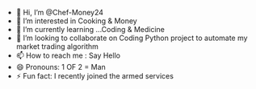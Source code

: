 - 👋 Hi, I’m @Chef-Money24
- 👀 I’m interested in Cooking & Money
- 🌱 I’m currently learning ...Coding & Medicine
- 💞️ I’m looking to collaborate on Coding Python project to automate my market trading algorithm
- 📫 How to reach me : Say Hello
- 😄 Pronouns: 1 OF 2 = Man
- ⚡ Fun fact: I recently joined the armed services

<!---
Chef-Money24/Chef-Money24 is a ✨ special ✨ repository because its `README.md` (this file) appears on your GitHub profile.
You can click the Preview link to take a look at your changes.
--->
